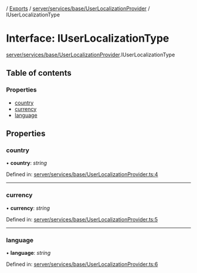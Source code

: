 [](../README.md) / [Exports](../modules.md) / [server/services/base/UserLocalizationProvider](../modules/server_services_base_userlocalizationprovider.md) / IUserLocalizationType

# Interface: IUserLocalizationType

[server/services/base/UserLocalizationProvider](../modules/server_services_base_userlocalizationprovider.md).IUserLocalizationType

## Table of contents

### Properties

- [country](server_services_base_userlocalizationprovider.iuserlocalizationtype.md#country)
- [currency](server_services_base_userlocalizationprovider.iuserlocalizationtype.md#currency)
- [language](server_services_base_userlocalizationprovider.iuserlocalizationtype.md#language)

## Properties

### country

• **country**: *string*

Defined in: [server/services/base/UserLocalizationProvider.ts:4](https://github.com/onzag/itemize/blob/3efa2a4a/server/services/base/UserLocalizationProvider.ts#L4)

___

### currency

• **currency**: *string*

Defined in: [server/services/base/UserLocalizationProvider.ts:5](https://github.com/onzag/itemize/blob/3efa2a4a/server/services/base/UserLocalizationProvider.ts#L5)

___

### language

• **language**: *string*

Defined in: [server/services/base/UserLocalizationProvider.ts:6](https://github.com/onzag/itemize/blob/3efa2a4a/server/services/base/UserLocalizationProvider.ts#L6)
